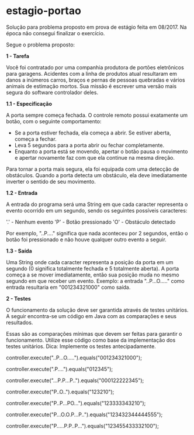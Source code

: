 # estagio-portao
Solução para problema proposto em prova de estágio feita em 08/2017. Na época não consegui finalizar o exercício.

Segue o problema proposto:

<b>1 - Tarefa</b>

Você foi contratado por uma companhia produtora de portões eletrônicos para garagens. Acidentes com a linha de produtos atual resultaram em danos a inúmeros carros, braços e pernas de pessoas quebradas e vários animais de estimação mortos. Sua missão é escrever uma versão mais segura do software controlador deles.

<b>1.1 - Especificação</b>

A porta sempre começa fechada. O controle remoto possui exatamente um botão, com o seguinte comportamento:

* Se a porta estiver fechada, ela começa a abrir. Se estiver aberta, começa a fechar.
* Leva 5 segundos para a porta abrir ou fechar completamente.
* Enquanto a porta está se movendo, apertar o botão pausa o movimento e apertar novamente faz com que ela continue na mesma direção.

Para tornar a porta mais segura, ela foi equipada com uma detecção de obstáculos. Quando a porta detecta um obstáculo, ela deve imediatamente inverter o sentido de seu movimento.

<b>1.2 - Entrada</b>

A entrada do programa será uma String em que cada caracter representa o evento ocorrido em um segundo, sendo os seguintes possíveis caracteres:

'.' - Nenhum evento
'P' - Botão pressionado
'O' - Obstáculo detectado

Por exemplo, "..P...." significa que nada aconteceu por 2 segundos, então o botão foi pressionado e não houve qualquer outro evento a seguir.

<b>1.3 - Saída</b>

Uma String onde cada caracter representa a posição da porta em um segundo (0 significa totalmente fechada e 5 totalmente aberta). A porta começa a se mover imediatamente, então sua posição muda no mesmo segundo em que receber um evento.
Exemplo: a entrada "..P...O....." como entrada resultaria em "001234321000" como saída.

<b>2 - Testes</b>

O funcionamento da solução deve ser garantida através de testes unitários. A seguir encontra-se um código em Java com as comparações e seus resultados.

Essas são as comparações mínimas que devem ser feitas para garantir o funcionamento. Utilize esse código como base da implementação dos testes unitários.
  Dica: Implemente os testes antecipadamente.
  
controller.execute("..P...O.....").equals("001234321000");

controller.execute(".P....").equals("012345");

controller.execute("...P.P...P..").equals("000122222345");

controller.execute("P..O..").equals("123210");

controller.execute("P..P...PO...").equals("123333343210");

controller.execute("P...O.O.P...P..").equals("123432344444555");

controller.execute("P.....P.P..P...").equals("123455433332100");
